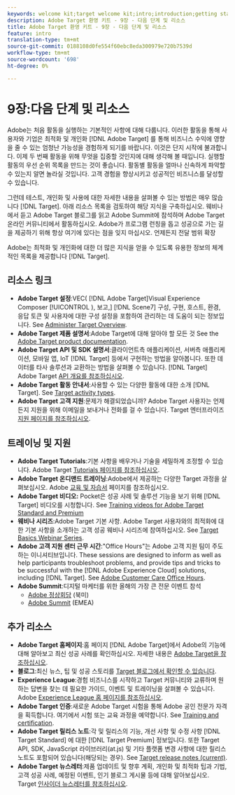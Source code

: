 ```yaml
---
keywords: welcome kit;target welcome kit;intro;introduction;getting started
description: Adobe Target 환영 키트 - 9장 - 다음 단계 및 리소스
title: Adobe Target 환영 키트 - 9장 - 다음 단계 및 리소스
feature: intro
translation-type: tm+mt
source-git-commit: 0188108d0fe554f60ebc8eda300979e720b7539d
workflow-type: tm+mt
source-wordcount: '698'
ht-degree: 0%

---
```



# 9장:다음 단계 및 리소스

Adobe는 처음 활동을 실행하는 기본적인 사항에 대해 다룹니다. 이러한 활동을 통해 사용자와 기업은 최적화 및 개인화 [!DNL Adobe Target] 를 통해 비즈니스 수익에 영향을 줄 수 있는 엄청난 가능성을 경험하게 되기를 바랍니다. 이것은 단지 시작에 불과합니다. 이제 두 번째 활동을 위해 무엇을 집중할 것인지에 대해 생각해 볼 때입니다. 실행할 활동의 우선 순위 목록을 만드는 것이 좋습니다. 활동별 활동을 얼마나 신속하게 파악할 수 있는지 알면 놀라실 것입니다. 고객 경험을 향상시키고 성공적인 비즈니스를 달성할 수 있습니다.

그런데 테스트, 개인화 및 사용에 대한 자세한 내용을 살펴볼 수 있는 방법은 매우 많습니다 [!DNL Target]. 아래 리소스 목록을 검토하여 해당 지식을 구축하십시오. 웨비나에서 듣고 Adobe Target 블로그를 읽고 Adobe Summit에 참석하며 Adobe Target 온라인 커뮤니티에서 활동하십시오. Adobe가 프로그램 런칭을 돕고 성공으로 가는 길을 제공하기 위해 항상 여기에 있다는 점을 잊지 마십시오. 언제든지 전달 범위 확장

Adobe는 최적화 및 개인화에 대한 더 많은 지식을 얻을 수 있도록 유용한 정보의 체계적인 목록을 제공합니다 [!DNL Target].

## 리소스 링크

* **Adobe Target 설정**:VEC( [!DNL Adobe Target]Visual Experience Composer [!UICONTROL ), 보고,] [!DNL Scene7] 구성, 구현, 호스트, 환경, 응답 토큰 및 사용자에 대한 구성 설정을 포함하여 관리하는 데 도움이 되는 정보입니다. See [Administer Target Overview](/help/administrating-target/administrating-target.md).
* **Adobe Target 제품 설명서**:Adobe Target에 대해 알아야 할 모든 것 See the [Adobe Target product documentation](https://docs.adobe.com/content/help/en/target/using/target-home.html).
* **Adobe Target API 및 SDK 설명서**:클라이언트측 애플리케이션, 서버측 애플리케이션, 모바일 앱, IoT [!DNL Target] 등에서 구현하는 방법을 알아봅니다. 또한 데이터를 타사 솔루션과 교환하는 방법을 살펴볼 수 있습니다. [!DNL Target] Adobe Target [API 개요를 참조하십시오](/help/api/api-overview.md).
* **Adobe Target 활동 안내서**:사용할 수 있는 다양한 활동에 대한 소개 [!DNL Target]. See [Target activity types](/help/c-activities/target-activities-guide.md).
* **Adobe Target 고객 지원**:문제가 해결되었습니까? Adobe Target 사용자는 언제든지 지원을 위해 이메일을 보내거나 전화를 걸 수 있습니다. Target 엔터프라이즈 [지원 페이지를 참조하십시오](https://helpx.adobe.com/contact/enterprise-support.ec.html#target).

## 트레이닝 및 지원

* **Adobe Target Tutorials**:기본 사항을 배우거나 기술을 세밀하게 조정할 수 있습니다. Adobe Target [Tutorials 페이지를 참조하십시오](https://docs.adobe.com/content/help/en/target-learn/tutorials/overview.html).
* **Adobe Target 온디맨드 트레이닝**:Adobe에서 제공하는 다양한 Target 과정을 살펴보십시오. Adobe [교육 및 자습서](https://helpx.adobe.com/learning.html?promoid=KAUDK) 페이지를 참조하십시오.
* **Adobe Target 비디오:** Pocket은 성공 사례 및 솔루션 기능을 보기 위해 [!DNL Target] 비디오를 시청합니다. See [Training videos for Adobe Target Standard and Premium](/help/c-intro/target-standard-premium-training-videos.md)
* **웨비나 시리즈**:Adobe Target 기본 사항. Adobe Target 사용자와의 최적화에 대한 기본 사항을 소개하는 고객 성공 웨비나 시리즈에 참여하십시오. See [Target Basics Webinar Series](/help/cmp-resources-and-contact-information.md#concept_11902FAC95C64479AABE020557A7EEE4).
* **Adobe 고객 지원 센터 근무 시간**:&quot;Office Hours&quot;는 Adobe 고객 지원 팀이 주도하는 이니셔티브입니다. These sessions are designed to inform as well as help participants troubleshoot problems, and provide tips and tricks to be successful with the [!DNL Adobe Experience Cloud] solutions, including [!DNL Target]. See [Adobe Customer Care Office Hours](/help/cmp-resources-and-contact-information.md#concept_58EA30379D3B48C4848BA2A8C464A5B7).
* **Adobe Summit**:디지털 마케터를 위한 올해의 가장 큰 전문 이벤트 참석
   * [Adobe 정상회담](https://summit.adobe.com/na/) (북미)
   * [Adobe Summit](http://summit-emea.adobe.com/emea/) (EMEA)

## 추가 리소스

* **Adobe Target 홈페이지**:홈 페이지 [!DNL Adobe Target]에서 Adobe의 기능에 대해 알아보고 최신 성공 사례를 확인하십시오. 자세한 내용은 [Adobe Target을 참조하십시오](https://www.adobe.com/kr/marketing/target.html).
* **블로그**:최신 뉴스, 팁 및 성공 스토리를 [Target 블로그에서 확인할 수 있습니다](https://blog.adobe.com/en/2020/07/29/adobe-target-announces-enhanced-analytics-measurement-for-ai-powered-testing-and-personalization.html#gs.di9df5).
* **Experience League**:경험 비즈니스를 시작하고 Target 커뮤니티와 교류하며 원하는 답변을 찾는 데 필요한 가이드, 이벤트 및 트레이닝을 살펴볼 수 있습니다. Adobe [Experience League 홈 페이지를 참조하십시오](https://experienceleague.adobe.com/#home).
* **Adobe Target 인증**:새로운 Adobe Target 시험을 통해 Adobe 공인 전문가 자격을 획득합니다. 여기에서 시험 또는 교육 과정을 예약합니다. See [Training and certification](/help/c-intro/training-and-certification.md).
* **Adobe Target 릴리스 노트**:각 및 릴리스의 기능, 개선 사항 및 수정 사항 [!DNL Target Standard] 에 대한 [!DNL Target Premium] 정보입니다. 또한 Target API, SDK, JavaScript 라이브러리(at.js) 및 기타 플랫폼 변경 사항에 대한 릴리스 노트도 포함되어 있습니다(해당되는 경우). See [Target release notes (current)](/help/r-release-notes/release-notes.md).
* **Adobe Target 뉴스레터**:제품 업데이트 및 향후 계획, 개인화 및 최적화 팁과 기법, 고객 성공 사례, 예정된 이벤트, 인기 블로그 게시물 등에 대해 알아보십시오. Target [인사이더 뉴스레터를 참조하십시오](/help/r-release-notes/target-insider-newsletter.md).

